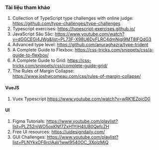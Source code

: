 ### Tài liệu tham khảo

1. Collection of TypeScript type challenges with online judge: https://github.com/type-challenges/type-challenges
2. Typescript exercises: https://typescript-exercises.github.io/
3. JavaScript Sâu Sắc: https://www.youtube.com/watch?v=dGGCEGi4JWg&list=PL73F-X98U6DvFLRC4dmNjgI9MT8IFQdG3
4. Advanced type level: https://github.com/anuraghazra/type-trident
5. A Complete Guide to Flexbox: https://css-tricks.com/snippets/css/a-guide-to-flexbox/
6. A Complete Guide to Grid: https://css-tricks.com/snippets/css/complete-guide-grid/
7. The Rules of Margin Collapse: https://www.joshwcomeau.com/css/rules-of-margin-collapse/

#### VueJS

1. Vuex Typescript https://www.youtube.com/watch?v=wRK1EZpicD0

#### UI

1. Figma Tutorials: https://www.youtube.com/playlist?list=PLZ52njWO5oxKNf7ZxH1YjH4lU80QefcZH
2. Free UI resources: https://uidesigndaily.com/
3. GUI Challenges: https://www.youtube.com/playlist?list=PLNYkxOF6rcIAaV1wwI9540OC_3XoIzMjQ
